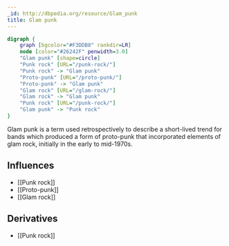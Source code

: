 ```yaml
---
_id: http://dbpedia.org/resource/Glam_punk
title: Glam punk
---
```


```dot
digraph {
	graph [bgcolor="#F3DDB8" rankdir=LR]
	node [color="#26242F" penwidth=3.0]
	"Glam punk" [shape=circle]
	"Punk rock" [URL="/punk-rock/"]
	"Punk rock" -> "Glam punk"
	"Proto-punk" [URL="/proto-punk/"]
	"Proto-punk" -> "Glam punk"
	"Glam rock" [URL="/glam-rock/"]
	"Glam rock" -> "Glam punk"
	"Punk rock" [URL="/punk-rock/"]
	"Glam punk" -> "Punk rock"
}
```

Glam punk is a term used retrospectively to describe a short-lived trend for bands which produced a form of proto-punk that incorporated elements of glam rock, initially in the early to mid-1970s.

## Influences

- [[Punk rock]]
- [[Proto-punk]]
- [[Glam rock]]

## Derivatives

- [[Punk rock]]
